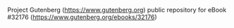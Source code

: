 Project Gutenberg (https://www.gutenberg.org) public repository for eBook #32176 (https://www.gutenberg.org/ebooks/32176)
